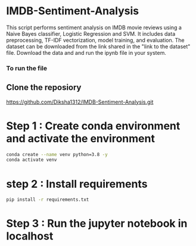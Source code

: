 # IMDB-Sentiment-Analysis

This script performs sentiment analysis on IMDB movie reviews using a Naive Bayes classifier, Logistic Regression and SVM. It includes data preprocessing, TF-IDF vectorization, model training, and evaluation.
The dataset can be downloaded from the link shared in the "link to the dataset" file. Download the data and and run the ipynb file in your system.

### To run the file

## Clone the reposiory
https://github.com/Diksha1312/IMDB-Sentiment-Analysis.git

# Step 1 : Create conda environment and activate the environment
```bash
conda create --name venv python=3.8 -y
conda activate venv
```
# step 2 : Install requirements
```bash
pip install -r requirements.txt
```

# Step 3 : Run the jupyter notebook in localhost
